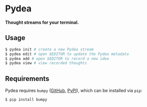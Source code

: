 # Pydea

**Thought streams for your terminal.**

## Usage

```bash
$ pydea init # create a new Pydea stream
$ pydea edit # open $EDITOR to update the Pydea metadata
$ pydea add # open $EDITOR to record a new idea
$ pydea view # view recorded thoughts
```

## Requirements

Pydea requires `bumpy` ([GitHub](https://github.com/scizzorz/bumpy), [PyPI](https://pypi.python.org/pypi/bumpy/0.1.2)), which can be installed via `pip`:

```bash
$ pip install bumpy
```

